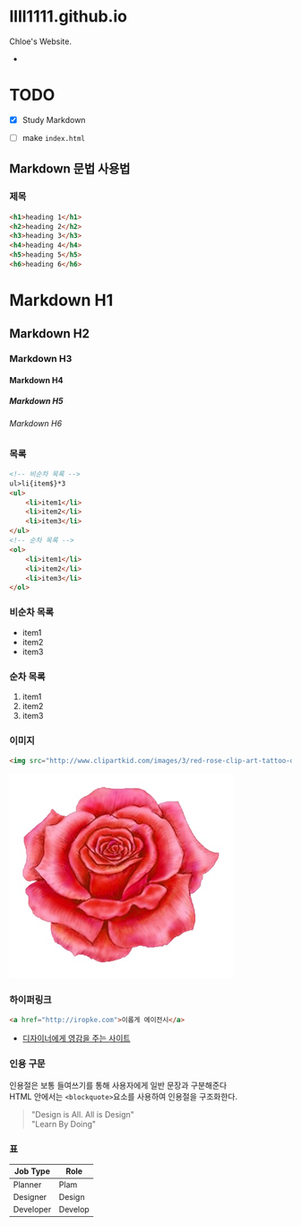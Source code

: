 # llll1111.github.io
Chloe's Website.

-

# TODO

- [x] Study Markdown
- [ ] make `index.html`


## Markdown 문법 사용법

### 제목

```html
<h1>heading 1</h1>
<h2>heading 2</h2>
<h3>heading 3</h3>
<h4>heading 4</h4>
<h5>heading 5</h5>
<h6>heading 6</h6>
```

# Markdown H1
## Markdown H2
### Markdown H3
#### Markdown H4
##### Markdown H5
###### Markdown H6

### 목록

```html
<!-- 비순차 목록 -->
ul>li{item$}*3
<ul>
	<li>item1</li>
	<li>item2</li>
	<li>item3</li>
</ul>
<!-- 순차 목록 -->
<ol>
	<li>item1</li>
	<li>item2</li>
	<li>item3</li>
</ol>
```

### 비순차 목록

- item1
- item2
- item3

### 순차 목록

1. item1
1. item2
1. item3

### 이미지

```html
<img src="http://www.clipartkid.com/images/3/red-rose-clip-art-tattoo-design-just-free-image-download-ToIStL-clipart.jpg" alt="rose">
```
![rose](Assets/rose.jpg "rose")

### 하이퍼링크

```html
<a href="http://iropke.com">이롭게 에이전시</a>
```

- [디자이너에게 영감을 주는 사이트](http://iropke.com/blog/archives/category/project-insight)

### 인용 구문

인용절은 보통 들여쓰기를 통해 사용자에게 일반 문장과 구분해준다<br>
HTML 안에서는 `<blockquote>`요소를 사용하여 인용절을 구조화한다.

> "Design is All. All is Design"<br>
> "Learn By Doing" <br>

### 표

Job Type | Role
---|---
Planner | Plam
Designer | Design
Developer | Develop